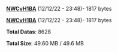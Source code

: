 [**NWCvH1BA**](/data/NWCvH1BA.txt) (12/12/22 - 23:48)- 1817 bytes

[**NWCvH1BA**](/data/NWCvH1BA.txt) (12/12/22 - 23:48)- 1817 bytes

**Total Datas**: 8628

**Total Size**: 49.60 MB / 49.6 MB